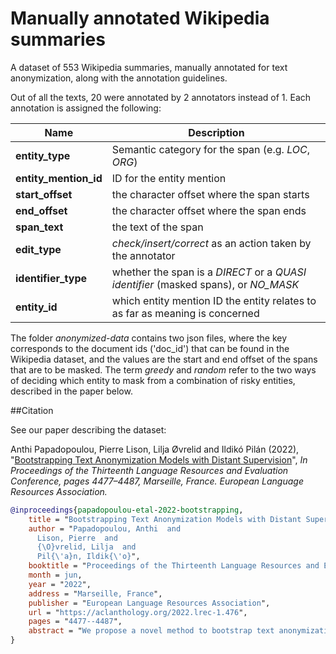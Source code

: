 # Manually annotated Wikipedia summaries

A dataset of 553 Wikipedia summaries, manually annotated for text anonymization, along with the annotation guidelines.

Out of all the texts, 20 were annotated by 2 annotators instead of 1. Each annotation is assigned the following:

| Name | Description |
| --- | --- |
| **entity_type** | Semantic category for the span (e.g. *LOC*, *ORG*) |
| **entity_mention_id** | ID for the entity mention |
| **start_offset** | the character offset where the span starts |
| **end_offset** | the character offset where the span ends|
| **span_text** | the text of the span |
| **edit_type** | *check/insert/correct* as an action taken by the annotator |
| **identifier_type** | whether the span is a *DIRECT* or a *QUASI identifier* (masked spans), or *NO_MASK* |
| **entity_id** | which entity mention ID the entity relates to as far as meaning is concerned |

The folder *anonymized-data* contains two json files, where the key corresponds to the document ids ('doc_id') that can be found in the Wikipedia dataset, and the values are the start and end offset of the spans that are to be masked. The term *greedy* and *random* refer to the two ways of deciding which entity to mask from a combination of risky entities, described in the paper below.

##Citation

See our paper describing the dataset:

Anthi Papadopoulou, Pierre Lison, Lilja Øvrelid and Ildikó Pilán (2022), "[Bootstrapping Text Anonymization Models with Distant Supervision](https://aclanthology.org/2022.lrec-1.476/)", *In Proceedings of the Thirteenth Language Resources and Evaluation Conference, pages 4477–4487, Marseille, France. European Language Resources Association.*

```bibtex
@inproceedings{papadopoulou-etal-2022-bootstrapping,
    title = "Bootstrapping Text Anonymization Models with Distant Supervision",
    author = "Papadopoulou, Anthi  and
      Lison, Pierre  and
      {\O}vrelid, Lilja  and
      Pil{\'a}n, Ildik{\'o}",
    booktitle = "Proceedings of the Thirteenth Language Resources and Evaluation Conference",
    month = jun,
    year = "2022",
    address = "Marseille, France",
    publisher = "European Language Resources Association",
    url = "https://aclanthology.org/2022.lrec-1.476",
    pages = "4477--4487",
    abstract = "We propose a novel method to bootstrap text anonymization models based on distant supervision. Instead of requiring manually labeled training data, the approach relies on a knowledge graph expressing the background information assumed to be publicly available about various individuals. This knowledge graph is employed to automatically annotate text documents including personal data about a subset of those individuals. More precisely, the method determines which text spans ought to be masked in order to guarantee k-anonymity, assuming an adversary with access to both the text documents and the background information expressed in the knowledge graph. The resulting collection of labeled documents is then used as training data to fine-tune a pre-trained language model for text anonymization. We illustrate this approach using a knowledge graph extracted from Wikidata and short biographical texts from Wikipedia. Evaluation results with a RoBERTa-based model and a manually annotated collection of 553 summaries showcase the potential of the approach, but also unveil a number of issues that may arise if the knowledge graph is noisy or incomplete. The results also illustrate that, contrary to most sequence labeling problems, the text anonymization task may admit several alternative solutions.",
}
